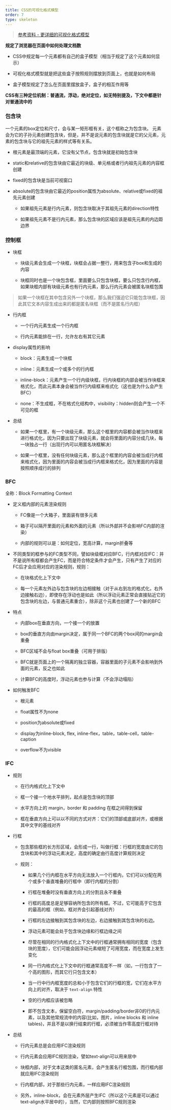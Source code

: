 ```yaml
---
title: CSS的可视化格式模型
order: 7
type: skeleton
---
```


>[参考资料 - 更详细的可视化格式模型](http://bbs.csdn.net/topics/340204423)

**规定了浏览器在页面中如何处理文档数**

- CSS中规定每一个元素都有自己的盒子模型（相当于规定了这个元素如何显示）

- 可视化格式模型就是把这些盒子按照规则摆放到页面上，也就是如何布局

- 盒子模型规定了怎么在页面里摆放盒子，盒子的相互作用等

**CSS有三种定位机制：普通流，浮动，绝对定位，如无特别提及，下文中都是针对普通流中的**

### 包含块
一个元素的box定位和尺寸，会与某一矩形框有关，这个框称之为包含块。
元素会为它的子孙元素创建包含块，但是，并不是说元素的包含块就是它的父元素，元素的包含块与它的祖先元素的样式等有关系。
- 根元素是最顶端的元素，它没有父节点，包含块就是初始包含块

- static和relative的包含块由它最近的块级、单元格或者行内祖先元素的内容框创建

- fixed的包含块是当前可视窗口

- absolute的包含块由它最近的position属性为absolute、relative或fixed的祖先元素创建
  - 如果祖先元素是行内元素，则包含块取决于其祖先元素的direction特性

  - 如果祖先元素不是行内元素，那么包含块的区域应该是祖先元素的内边距边界

### 控制框

- 块框
  - 块级元素会生成一个块框，块框会占据一整行，用来包含子box和生成的内容

  - 块框同时也是一个块包含框，里面要么只包含块框，要么只包含行内框，如果块框内部有块级元素也有行内元素，那么行内元素会被匿名块框包围

> 如果一个块框在其中包含另外一个块框，那么我们强迫它只能包含块框，因此其它文本内容生成出来的都是匿名块框（而不是匿名行内框）

- 行内框
  - 一个行内元素生成一个行内框

  - 行内元素能排在一行，允许左右有其它元素

- display属性的影响
  - block：元素生成一个块框

  - inline：元素生成一个或多个的行内框

  - inline-block：元素产生一个行内级块框，行内块框的内部会被当作块框来格式化，而此元素本身会被当作行内级框来格式化（这也是为什么会产生BFC）

  - none：不生成框，不在格式化结构中，visibility：hidden则会产生一个不可见的框

- 总结
  - 如果一个框里，有一个块级元素，那么这个框里的内容都会被当作块框来进行格式化，因为只要出现了块级元素，就会将里面的内容分成几块，每一块独占一行（出现行内可以用匿名块框解决）

  - 如果一个框里，没有任何块级元素，那么这个框里的内容会被当成行内框来格式化，因为里面的内容会被当成行内框来格式化，因为里面的内容是按照顺序成行的排列

### BFC
全称：Block Formatting Context

- 定义框内部的元素渲染规则
  - FC像是一个大箱子，里面装有很多元素

  - 箱子可以隔开里面的元素和外面的元素（所以外部并不会影响FC内部的渲染）

  - 内部的规则可以是：如何定位，宽高计算，margin折叠等

- 不同类型的框参与的FC类型不同，譬如块级框对应BFC，行内框对应IFC：并不是说所有框都会产生FC，而是符合特定条件才会产生，只有产生了对应的FC后才会应用对应的渲染规则，规则：
  - 在块格式化上下文中

  - 每一个元素左外边与包含块的左边相接触（对于从右到左的格式化，右外边接触右边），即使存在浮动也是如此（所以浮动元素正常会直接贴近它的包含块的左边，与普通元素重合），除非这个元素也创建了一个新的BFC

- 特点
  - 内部box在垂直方向，一个接一个的放置

  - box的垂直方向由margin决定，属于同一个BFC的两个box间的margin会重叠

  - BFC区域不会与float box重叠（可用于排版）

  - BFC就是页面上的一个隔离的独立容器，容器里面的子元素不会影响到外面的元素，反之也如此

  - 计算BFC的高度时，浮动元素也参与计算（不会浮动塌陷）

- 如何触发BFC
  - 根元素

  - float属性不为none

  - position为absolute或fixed

  - display为inline-block, flex, inline-flex，table，table-cell，table-caption

  - overflow不为visible

### IFC

- 规则
  - 在行内格式化上下文中

  - 框一个接一个地水平排列，起点是包含块的顶部

  - 水平方向上的 margin，border 和 padding 在框之间得到保留

  - 框在垂直方向上可以以不同的方式对齐：它们的顶部或底部对齐，或根据其中文字的基线对齐

- 行框
  - 包含那些框的长方形区域，会形成一行，叫做行框：行框的宽度由它的包含块和其中的浮动元素决定，高度的确定由行高度计算规则决定

  - 规则：
    - 如果几个行内框在水平方向无法放入一个行框内，它们可以分配在两个或多个垂直堆叠的行框中（即行内框的分割）

    - 行框在堆叠时没有垂直方向上的分割且永不重叠

    - 行框的高度总是足够容纳所包含的所有框。不过，它可能高于它包含的最高的框（例如，框对齐会引起基线对齐）
    
    - 行框的左边接触到其包含块的左边，右边接触到其包含块的右边。

    - 浮动元素可能会处于包含块边缘和行框边缘之间

    - 尽管在相同的行内格式化上下文中的行框通常拥有相同的宽度（包含块的宽度），它们可能会因浮动元素缩短了可用宽度，而在宽度上发生变化

    - 同一行内格式化上下文中的行框通常高度不一样（如，一行包含了一个高的图形，而其它行只包含文本）

    - 当一行中行内框宽度的总和小于包含它们的行框的宽，它们在水平方向上的对齐，取决于 `text-align` 特性

    - 空的行内框应该被忽略

    - 即不包含文本，保留空白符，margin/padding/border非0的行内元素，以及其他常规流中的内容(比如，图片，inline blocks 和 inline tables)，并且不是以换行结束的行框，必须被当作零高度行框对待

- 总结
  - 行内元素总是会应用IFC渲染规则

  - 行内元素会应用IFC规则渲染，譬如text-align可以用来居中

  - 块框内部，对于文本这类的匿名元素，会产生匿名行框包围，而行框内部就应用IFC渲染规则

  - 行内框内部，对于那些行内元素，一样应用IFC渲染规则

  - 另外，inline-block，会在元素外层产生IFC（所以这个元素是可以通过text-align水平居中的），当然，它内部则按照BFC规则渲染
